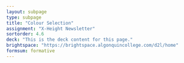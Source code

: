 ```yaml
---
layout: subpage
type: subpage
title: "Colour Selection"
assignment: "X-Height Newsletter"
sortorder: 4.6
deck: "This is the deck content for this page."
brightspace: "https://brightspace.algonquincollege.com/d2l/home"
formsum: formative
---
```

